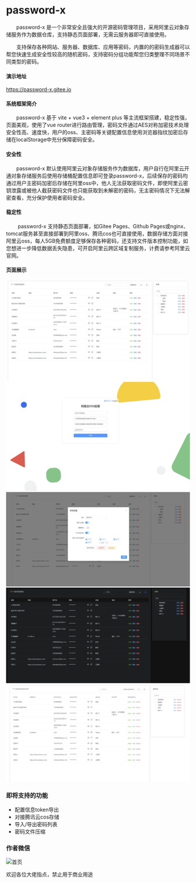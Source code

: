 # password-x

&emsp;&emsp;password-x 是一个非常安全且强大的开源密码管理项目，采用阿里云对象存储服务作为数据仓库，支持静态页面部署，无需云服务器即可直接使用。

&emsp;&emsp;支持保存各种网站、服务器、数据库、应用等密码，内置的的密码生成器可以帮您快速生成安全性较高的随机密码，支持密码分组功能帮您归类整理不同场景不同类型的密码。

#### 演示地址
https://password-x.gitee.io

#### 系统框架简介
&emsp;&emsp;password-x 基于 vite + vue3 + element plus 等主流框架搭建，稳定性强，页面美观，使用了vue router进行路由管理，密码文件通过AES对称加密技术处理安全性高、速度快，用户的oss、主密码等关键配置信息使用浏览器指纹加密后存储在localStorage中充分保障密码安全。

#### 安全性
&emsp;&emsp;password-x 默认使用阿里云对象存储服务作为数据库，用户自行在阿里云开通对象存储服务后使用存储桶配置信息即可登录password-x，后续保存的密码均通过用户主密码加密后存储在阿里oss中，他人无法获取密码文件，即使阿里云密钥泄露或被他人截获密码文件也只能获取到未解密的密码，无主密码情况下无法解密查看，充分保护使用者密码安全。

#### 稳定性
&emsp;&emsp;
password-x 支持静态页面部署，如Gitee Pages、Github Pages或nginx、tomcat服务甚至直接部署到阿里oss、腾讯cos也可直接使用，数据存储方面对接阿里云oss，每人5GB免费额度足够保存各种密码，还支持文件版本控制功能，如您想进一步降低数据丢失隐患，可开启阿里云跨区域复制服务，计费请参考阿里云官网。

#### 页面展示
![首页](/doc/首页.png)
![登录页](/doc/登录页.png)
![设置页](/doc/设置页.png)
![暗黑模式首页](/doc/首页-暗黑模式.png)
![英文版首页](/doc/首页-英语.png)

### 即将支持的功能
- 配置信息token导出
- 对接腾讯云cos存储
- 导入/导出密码列表
- 密码文件压缩

### 作者微信
![首页](https://hyp-admin.oss-cn-beijing.aliyuncs.com/password-x/%E4%BD%9C%E8%80%85%E5%BE%AE%E4%BF%A1.png)

欢迎各位大佬指点，禁止用于商业用途